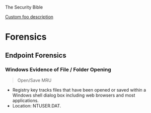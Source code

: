 The Security Bible

[Custom foo description](#Forensics)


# Forensics
## Endpoint Forensics
### Windows Evidence of File / Folder Opening
> Open/Save MRU
- Registry key tracks files that have been opened or saved within a Windows shell dialog box including web browsers and most applications.
- Location: NTUSER.DAT.



